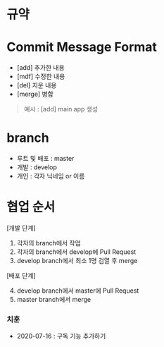 # 규약

# Commit Message Format
- [add] 추가한 내용
- [mdf] 수정한 내용
- [del] 지운 내용
- [merge] 병합

> 예시 : [add] main app 생성

# branch
- 루트 및 배포 : master
- 개발 : develop
- 개인 : 각자 닉네임 or 이름

# 협업 순서

[개발 단계]
1. 각자의 branch에서 작업
2. 각자의 branch에서 develop에 Pull Request
3. develop branch에서 최소 1명 검열 후 merge 

[배포 단계]

4. develop branch에서 master에 Pull Request
5. master branch에서 merge


### 치훈
* 2020-07-16 : 구독 기능 추가하기